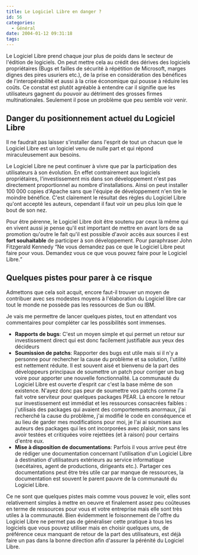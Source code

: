 ```yaml
---
title: Le Logiciel Libre en danger ?
id: 56
categories:
  - Général
date: 2004-01-12 09:31:18
tags:
---
```


Le Logiciel Libre prend chaque jour plus de poids dans le secteur de l'édition de logiciels. On peut mettre cela au crédit des dérives des logiciels propriétaires (Bugs et failles de sécurité à répétition de Microsoft, marges dignes des pires usuriers etc.), de la prise en considération des bénéfices de l'interopérabilité et aussi à la crise économique qui pousse à réduire les coûts. Ce constat est plutôt agréable à entendre car il signifie que les utilisateurs gagnent du pouvoir au détriment des grosses firmes multinationales. Seulement il pose un problème que peu semble voir venir.

## Danger du positionnement actuel du Logiciel Libre

Il ne faudrait pas laisser s'installer dans l'esprit de tout un chacun que le Logiciel Libre est un logiciel venu de nulle part et qui répond miraculeusement aux besoins.

Le Logiciel Libre ne peut continuer à vivre que par la participation des utilisateurs à son évolution. En effet contrairement aux logiciels propriétaires, l'investissement mis dans son développement n'est pas directement proportionnel au nombre d'installations. Ainsi on peut installer 100 000 copies d'Apache sans que l'équipe de développement n'en tire le moindre bénéfice. C'est clairement le résultat des règles du Logiciel Libre qu'ont accepté les auteurs, cependant il faut voir un peu plus loin que le bout de son nez.

Pour être pérenne, le Logiciel Libre doit être soutenu par ceux là même qui en vivent aussi je pense qu'il est important de mettre en avant lors de sa promotion qu'outre le fait qu'il est possible d'avoir accès aux sources il est **fort souhaitable** de participer à son développement. Pour paraphraser John Fitzgerald Kennedy <q>Ne vous demandez pas ce que le Logiciel Libre peut faire pour vous. Demandez vous ce que vous pouvez faire pour le Logiciel Libre.</q>

## Quelques pistes pour parer à ce risque

Admettons que cela soit acquit, encore faut-il trouver un moyen de contribuer avec ses modestes moyens à l'élaboration du Logiciel libre car tout le monde ne possède pas les ressources de Sun ou IBM.

Je vais me permettre de lancer quelques pistes, tout en attendant vos commentaires pour compléter car les possibilités sont immenses.

*   **Rapports de bugs**: C'est un moyen simple et qui permet un retour sur investissement direct qui est donc facilement justifiable aux yeux des décideurs
*   **Soumission de  patchs**: Rapporter des bugs est utile mais si il n'y a personne pour rechercher la cause du problème et sa solution, l'utilité est nettement réduite. Il est souvent aisé et bienvenu de la part des développeurs principaux de soumettre un patch pour corriger un bug voire pour apporter une nouvelle fonctionnalité. La communauté du Logiciel Libre est ouverte d'esprit car c'est la base même de son existence. N'ayez donc pas peur de soumettre vos patchs comme l'a fait votre serviteur pour quelques packages PEAR. Là encore le retour sur investissement est immédiat et les ressources consacrées faibles : j'utilisais des packages qui avaient des comportements anormaux, j'ai recherché la cause du problème, j'ai modifié le code en conséquence et au lieu de garder mes modifications pour moi, je l'ai ai soumises aux auteurs des packages qui les ont incorporées avec plaisir, non sans les avoir testées et critiquées voire rejettées (et à raison) pour certains d'entre eux.
*   **Mise à disposition de documentations**: Parfois il vous arrive peut être de rédiger une documentation concernant l'utilisation d'un Logiciel Libre à destination d'utilisateurs extérieurs au service informatique (secétaires, agent de productions, dirigeants etc.). Partager ces documentations peut être très utile car par manque de ressources, la documentation est souvent le parent pauvre de la communauté du Logiciel Libre. 

Ce ne sont que quelques pistes mais comme vous pouvez le voir, elles sont relativement simples à mettre en oeuvre et finalement assez peu coûteuses en terme de ressources pour vous et votre entreprise mais elle sont très utiles à la communauté. Bien évidemment le foisonnement de l'offre du Logiciel Libre ne permet pas de généraliser cette pratique à tous les logiciels que vous pouvez utiliser mais en choisir quelques uns, de préférence ceux manquant de retour de la part des utilisateurs, est déjà faire un pas dans la bonne direction afin d'assurer la pérénité du Logiciel Libre.